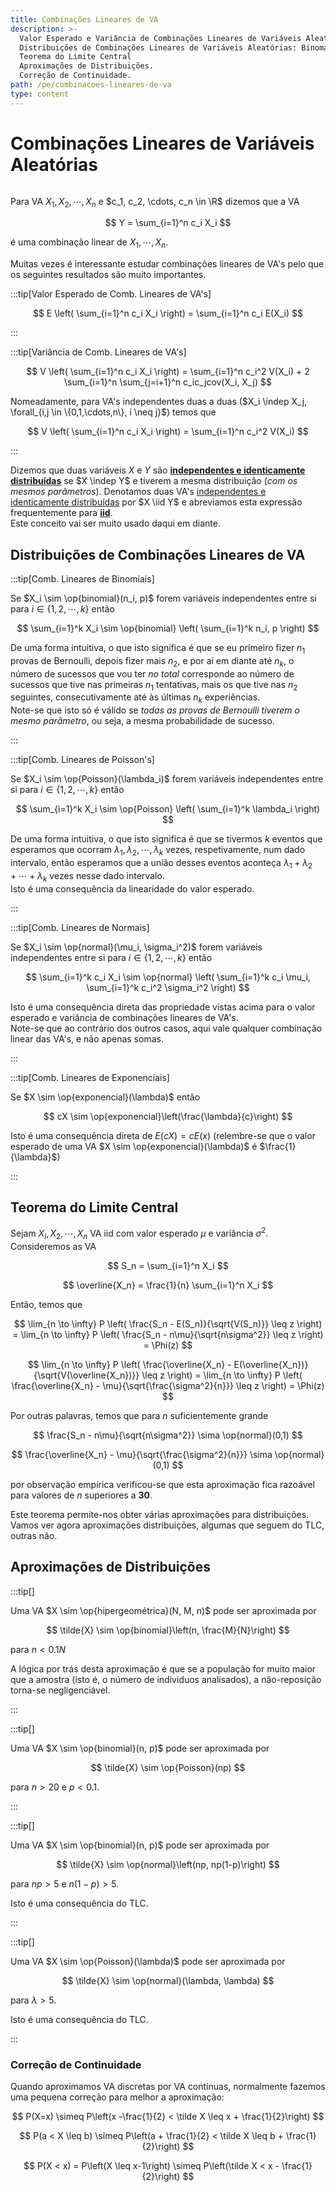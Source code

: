 ```yaml
---
title: Combinações Lineares de VA
description: >-
  Valor Esperado e Variância de Combinações Lineares de Variáveis Aleatórias.
  Distribuições de Combinações Lineares de Variáveis Aleatórias: Binomais, Poisson's, Normais e Exponenciais.
  Teorema do Limite Central
  Aproximações de Distribuições.
  Correção de Continuidade.
path: /pe/combinacoes-lineares-de-va
type: content
---
```


# Combinações Lineares de Variáveis Aleatórias

```toc

```

Para VA $X_1, X_2, \cdots, X_n$ e $c_1, c_2, \cdots, c_n \in \R$ dizemos que a VA

$$
Y = \sum_{i=1}^n c_i X_i
$$

é uma combinação linear de $X_1, \cdots, X_n$.

Muitas vezes é interessante estudar combinações lineares de VA's pelo que os seguintes resultados são muito importantes.

:::tip[Valor Esperado de Comb. Lineares de VA's]

$$
E \left( \sum_{i=1}^n c_i X_i \right) = \sum_{i=1}^n c_i E(X_i)
$$

:::

:::tip[Variância de Comb. Lineares de VA's]

$$
V \left( \sum_{i=1}^n c_i X_i \right) =
\sum_{i=1}^n c_i^2 V(X_i) + 2 \sum_{i=1}^n \sum_{j=i+1}^n c_ic_jcov(X_i, X_j)
$$

Nomeadamente, para VA's independentes duas a duas ($X_i \indep X_j, \forall_{i,j \in \{0,1,\cdots,n\}, i \neq j}$) temos que

$$
V \left( \sum_{i=1}^n c_i X_i \right) =
\sum_{i=1}^n c_i^2 V(X_i)
$$

:::

Dizemos que duas variáveis $X$ e $Y$ são [**independentes e identicamente distribuídas**](color:green) se $X \indep Y$ e tiverem a mesma distribuição (_com os mesmos parâmetros_).
Denotamos duas VA's [independentes e identicamente distribuídas](color:green) por $X \iid Y$ e abreviamos esta expressão frequentemente para [**iid**](color:green).  
Este conceito vai ser muito usado daqui em diante.

## Distribuições de Combinações Lineares de VA

:::tip[Comb. Lineares de Binomiais]

Se $X_i \sim \op{binomial}(n_i, p)$ forem variáveis independentes entre si para $i \in \{1,2,\cdots,k\}$ então

$$
\sum_{i=1}^k X_i \sim \op{binomial} \left( \sum_{i=1}^k n_i, p \right)
$$

De uma forma intuitiva, o que isto significa é que se eu primeiro fizer $n_1$ provas de Bernoulli, depois fizer mais $n_2$, e por aí em diante até $n_k$, o número de sucessos que vou ter _no total_ corresponde ao número de sucessos que tive nas primeiras $n_1$ tentativas, mais os que tive nas $n_2$ seguintes, consecutivamente até às últimas $n_k$ experiências.  
Note-se que isto só é válido se _todas as provas de Bernoulli tiverem o mesmo parâmetro_, ou seja, a mesma probabilidade de sucesso.

:::

:::tip[Comb. Lineares de Poisson's]

Se $X_i \sim \op{Poisson}(\lambda_i)$ forem variáveis independentes entre si para $i \in \{1,2,\cdots,k\}$ então

$$
\sum_{i=1}^k X_i \sim \op{Poisson} \left( \sum_{i=1}^k \lambda_i \right)
$$

De uma forma intuitiva, o que isto significa é que se tivermos $k$ eventos que esperamos que ocorram $\lambda_1, \lambda_2, \cdots, \lambda_k$ vezes, respetivamente, num dado intervalo, então esperamos que a união desses eventos aconteça $\lambda_1 + \lambda_2 + \cdots + \lambda_k$ vezes nesse dado intervalo.  
Isto é uma consequência da linearidade do valor esperado.

:::

:::tip[Comb. Lineares de Normais]

Se $X_i \sim \op{normal}(\mu_i, \sigma_i^2)$ forem variáveis independentes entre si para $i \in \{1,2,\cdots,k\}$ então

$$
\sum_{i=1}^k c_i X_i \sim \op{normal} \left( \sum_{i=1}^k c_i \mu_i, \sum_{i=1}^k c_i^2 \sigma_i^2 \right)
$$

Isto é uma consequência direta das propriedade vistas acima para o valor esperado e variância de combinações lineares de VA's.  
Note-se que ao contrário dos outros casos, aqui vale qualquer combinação linear das VA's, e não apenas somas.

:::

:::tip[Comb. Lineares de Exponenciais]

Se $X \sim \op{exponencial}(\lambda)$ então

$$
cX \sim \op{exponencial}\left(\frac{\lambda}{c}\right)
$$

Isto é uma consequência direta de $E(cX) = cE(x)$ (relembre-se que o valor esperado de uma VA $X \sim \op{exponencial}(\lambda)$ é $\frac{1}{\lambda}$)

:::

## Teorema do Limite Central

Sejam $X_i, X_2, \cdots, X_n$ VA iid com valor esperado $\mu$ e variância $\sigma^2$.
Consideremos as VA

$$
S_n = \sum_{i=1}^n X_i
$$

$$
\overline{X_n} = \frac{1}{n} \sum_{i=1}^n X_i
$$

Então, temos que

$$
\lim_{n \to \infty} P \left( \frac{S_n - E(S_n)}{\sqrt{V(S_n)}} \leq z \right)
= \lim_{n \to \infty} P \left( \frac{S_n - n\mu}{\sqrt{n\sigma^2}} \leq z \right)
= \Phi(z)
$$

$$
\lim_{n \to \infty} P \left( \frac{\overline{X_n} - E(\overline{X_n})}{\sqrt{V(\overline{X_n})}} \leq z \right)
= \lim_{n \to \infty} P \left( \frac{\overline{X_n} - \mu}{\sqrt{\frac{\sigma^2}{n}}} \leq z \right)
= \Phi(z)
$$

Por outras palavras, temos que para $n$ suficientemente grande

$$
\frac{S_n - n\mu}{\sqrt{n\sigma^2}} \sima \op{normal}(0,1)
$$

$$
\frac{\overline{X_n} - \mu}{\sqrt{\frac{\sigma^2}{n}}} \sima \op{normal}(0,1)
$$

por observação empírica verificou-se que esta aproximação fica razoável para valores de $n$ superiores a **30**.

Este teorema permite-nos obter várias aproximações para distribuições.
Vamos ver agora aproximações distribuições, algumas que seguem do TLC, outras não.

## Aproximações de Distribuições

:::tip[]

Uma VA $X \sim \op{hipergeométrica}(N, M, n)$ pode ser aproximada por

$$
\tilde{X} \sim \op{binomial}\left(n, \frac{M}{N}\right)
$$

para $n < 0.1 N$

A lógica por trás desta aproximação é que se a população for muito maior que a amostra (isto é, o número de individuos analisados), a não-reposição torna-se negligenciável.

:::

:::tip[]

Uma VA $X \sim \op{binomial}(n, p)$ pode ser aproximada por

$$
\tilde{X} \sim \op{Poisson}(np)
$$

para $n>20$ e $p<0.1$.

:::

:::tip[]

Uma VA $X \sim \op{binomial}(n, p)$ pode ser aproximada por

$$
\tilde{X} \sim \op{normal}\left(np, np(1-p)\right)
$$

para $np > 5$ e $n(1-p) > 5$.

Isto é uma consequência do TLC.

:::

:::tip[]

Uma VA $X \sim \op{Poisson}(\lambda)$ pode ser aproximada por

$$
\tilde{X} \sim \op{normal}(\lambda, \lambda)
$$

para $\lambda > 5$.

Isto é uma consequência do TLC.

:::

### Correção de Continuidade

Quando aproximamos VA discretas por VA contínuas, normalmente fazemos uma pequena correção para melhor a aproximação:

$$
P(X=x) \simeq P\left(x -\frac{1}{2} < \tilde X \leq x + \frac{1}{2}\right)
$$

$$
P(a < X \leq b) \simeq P\left(a + \frac{1}{2} < \tilde X \leq b + \frac{1}{2}\right)
$$

$$
P(X < x) = P\left(X \leq x-1\right) \simeq P\left(\tilde X < x - \frac{1}{2}\right)
$$
